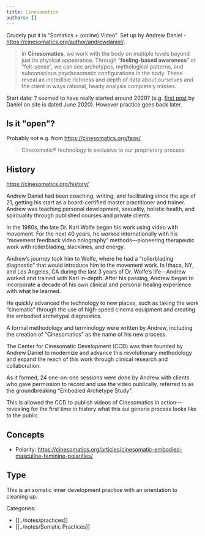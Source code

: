 ```yaml
---
title: Cinesomatics
authors: []
---
```


Crudely put it is "Somatics + (online) Video". Set up by Andrew Daniel - https://cinesomatics.org/author/andrewdaniel/.

> In **Cinesomatics**, we work with the body on multiple levels beyond just its physical appearance. Through “**feeling-based awareness**” or “felt-sense”, we can see archetypes, mythological patterns, and subconscious psychosomatic configurations in the body. These reveal an incredible richness and depth of data about ourselves and the client in ways rational, heady analysis completely misses.

Start date: ? seemed to have really started around 2020? (e.g. [first post](https://cinesomatics.org/cinesomatic-videos/cinesomatic-feedback-demonstration-example-one/) by Daniel on site is dated June 2020). However practice goes back later.

## Is it "open"?

Probably not e.g. from https://cinesomatics.org/faqs/

> Cinesomatic® technology is exclusive to our proprietary process.

## History

https://cinesomatics.org/history/

Andrew Daniel had been coaching, writing, and facilitating since the age of 21, getting his start as a board-certified master practitioner and trainer. Andrew was teaching personal development, sexuality, holistic health, and spirituality through published courses and private clients.

In the 1980s, the late Dr. Karl Wolfe began his work using video with movement. For the next 40 years, he worked internationally with his “movement feedback video holography” methods—pioneering therapeutic work with rollerblading, slacklines, and energy.

Andrew’s journey took him to Wolfe, where he had a “rollerblading diagnostic” that would introduce him to the movement work. In Ithaca, NY, and Los Angeles, CA during the last 3 years of Dr. Wolfe’s life—Andrew worked and trained with Karl in-depth. After his passing, Andrew began to incorporate a decade of his own clinical and personal healing experience with what he learned.

He quickly advanced the technology to new places, such as taking the work “cinematic” through the use of high-speed cinema equipment and creating the embodied archetypal diagnostics.

A formal methodology and terminology were written by Andrew, including the creation of “Cinesomatics” as the name of his new process.

The Center for Cinesomatic Development (CCD) was then founded by Andrew Daniel to modernize and advance this revolutionary methodology and expand the reach of this work through clinical research and collaboration.

As it formed, 24 one-on-one sessions were done by Andrew with clients who gave permission to record and use the video publically, referred to as the groundbreaking “Embodied Archetype Study”.

This is allowed the CCD to publish videos of Cinesomatics in action—revealing for the first time in history what this sui generis process looks like to the public.

## Concepts

- Polarity: https://cinesomatics.org/articles/cinesomatic-embodied-masculine-feminine-polarities/

## Type

This is an somatic inner development practice with an orientation to cleaning up.

Categories:

- [[../notes/practices]]
- [[../notes/Somatic Practices]]

